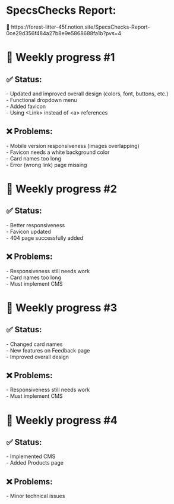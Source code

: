 <h1>SpecsChecks Report:</h1>
🔗 https://forest-litter-45f.notion.site/SpecsChecks-Report-0ce29d356f484a27b8e9e5868688fa1b?pvs=4

<h1>📝 Weekly progress #1</h1>
<h2>  ✅ Status:</h2>
- Updated and improved overall design (colors, font, buttons, etc.)<br />
- Functional dropdown menu<br />
- Added favicon<br />
- Using &lt;Link&gt; instead of &lt;a&gt; references<br />
<h2>  ❌ Problems:</h2>
- Mobile version responsiveness (images overlapping)<br />
- Favicon needs a white background color<br />
- Card names too long<br />
- Error (wrong link) page missing<br />

<h1>📝 Weekly progress #2</h1>
<h2>  ✅ Status:</h2>
- Better responsiveness<br />
- Favicon updated<br />
- 404 page successfully added<br />
<h2>  ❌ Problems:</h2>
- Responsiveness still needs work<br />
- Card names too long<br />
- Must implement CMS<br />

<h1>📝 Weekly progress #3</h1>
<h2>  ✅ Status:</h2>
- Changed card names<br />
- New features on Feedback page<br />
- Improved overall design<br />
<h2>  ❌ Problems:</h2>
- Responsiveness still needs work<br />
- Must implement CMS<br />

<h1>📝 Weekly progress #4</h1>
<h2>  ✅ Status:</h2>
- Implemented CMS<br />
- Added Products page<br />
<h2>  ❌ Problems:</h2>
- Minor technical issues<br />
